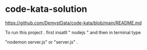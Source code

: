# code-kata-solution
https://github.com/DemystData/code-kata/blob/main/README.md

 To run this project .
first insatll " nodejs " and then in terminal type 

"nodemon server.js" 
or 
"server.js" .